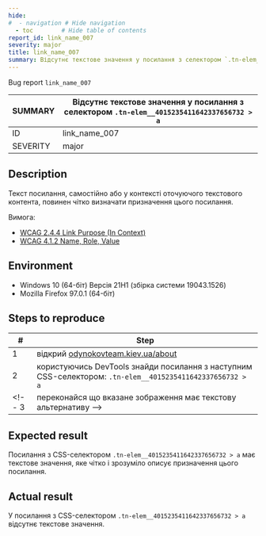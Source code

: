```yaml
---
hide:
#  - navigation # Hide navigation
  - toc        # Hide table of contents
report_id: link_name_007
severity: major
title: link_name_007
summary: Відсутнє текстове значення у посилання з селектором `.tn-elem__4015235411642337656732 > a`
---
```

Bug report `link_name_007`

SUMMARY|Відсутнє текстове значення у посилання з селектором `.tn-elem__4015235411642337656732 > a`
-|-
ID|link_name_007
SEVERITY|major

## Description

Текст посилання, 
самостійно або у контексті оточуючого текстового контента, 
повинен чітко визначати призначення цього посилання.

Вимога: 

- [WCAG 2.4.4 Link Purpose (In Context)](https://www.w3.org/TR/WCAG21/#link-purpose-in-context)
- [WCAG 4.1.2 Name, Role, Value](https://www.w3.org/TR/WCAG21/#name-role-value)

## Environment

- Windows 10 (64-біт) Версія 21H1 (збірка системи 19043.1526)
- Mozilla Firefox 97.0.1 (64-біт)

## Steps to reproduce

|#|Step|
-|-
1|відкрий [odynokovteam.kiev.ua/about](http://odynokovteam.kiev.ua/about)
2|користуючись DevTools знайди посилання з наступним CSS-селектором: `.tn-elem__4015235411642337656732 > a`
<!-- 3|переконайся що вказане зображення має текстову альтернативу -->

## Expected result

Посилання з CSS-селектором `.tn-elem__4015235411642337656732 > a` має текстове значення, 
яке чітко і зрозуміло описує призначення цього посилання. 

## Actual result

У посилання з CSS-селектором `.tn-elem__4015235411642337656732 > a` 
відсутнє текстове значення.
